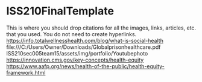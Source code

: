# ISS210FinalTemplate
This is where you should drop citations for all the images, links, articles, etc. that you used. You do not need to create hyperlinks.
https://info.totalwellnesshealth.com/blog/what-is-social-health
file:///C:/Users/Owner/Downloads/Globalprisonhealthcare.pdf
ISS210sec005team15/assets/img/portfolio/Youtubephoto https://innovation.cms.gov/key-concepts/health-equity
https://www.aafp.org/news/health-of-the-public/health-equity-framework.html
